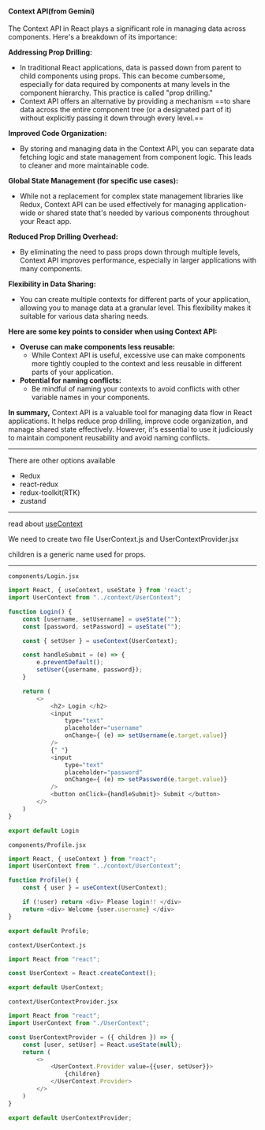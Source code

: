 
#### Context API(from Gemini)
The Context API in React plays a significant role in managing data across components. Here's a breakdown of its importance:

**Addressing Prop Drilling:**
- In traditional React applications, data is passed down from parent to child components using props. This can become cumbersome, especially for data required by components at many levels in the component hierarchy. This practice is called "prop drilling."
- Context API offers an alternative by providing a mechanism ==to share data across the entire component tree (or a designated part of it) without explicitly passing it down through every level.==

**Improved Code Organization:**
- By storing and managing data in the Context API, you can separate data fetching logic and state management from component logic. This leads to cleaner and more maintainable code.

**Global State Management (for specific use cases):**
- While not a replacement for complex state management libraries like Redux, Context API can be used effectively for managing application-wide or shared state that's needed by various components throughout your React app.

**Reduced Prop Drilling Overhead:**
- By eliminating the need to pass props down through multiple levels, Context API improves performance, especially in larger applications with many components.

**Flexibility in Data Sharing:**
- You can create multiple contexts for different parts of your application, allowing you to manage data at a granular level. This flexibility makes it suitable for various data sharing needs.

**Here are some key points to consider when using Context API:**
- **Overuse can make components less reusable:** 
	- While Context API is useful, excessive use can make components more tightly coupled to the context and less reusable in different parts of your application.
- **Potential for naming conflicts:** 
	- Be mindful of naming your contexts to avoid conflicts with other variable names in your components.

**In summary,** Context API is a valuable tool for managing data flow in React applications. It helps reduce prop drilling, improve code organization, and manage shared state effectively. However, it's essential to use it judiciously to maintain component reusability and avoid naming conflicts.

<hr>

There are other options available
- Redux
- react-redux
- redux-toolkit(RTK)
- zustand

<hr>

read about [useContext](https://react.dev/reference/react/useContext)



We need to create two file UserContext.js and UserContextProvider.jsx

children is a generic name used for props. 


<hr>

`components/Login.jsx`
```js
import React, { useContext, useState } from 'react';
import UserContext from "../context/UserContext";

function Login() {
    const [username, setUsername] = useState("");
    const [password, setPassword] = useState("");

    const { setUser } = useContext(UserContext);

    const handleSubmit = (e) => {
        e.preventDefault();
        setUser({username, password});
    }

    return (
        <>
            <h2> Login </h2>
            <input
                type="text"
                placeholder="username"
                onChange={ (e) => setUsername(e.target.value)}
            />
            {" "}
            <input
                type="text"
                placeholder="password"
                onChange={ (e) => setPassword(e.target.value)}
            />
            <button onClick={handleSubmit}> Submit </button>
        </>
    )
}

export default Login
```


`components/Profile.jsx`
```js
import React, { useContext } from "react";
import UserContext from "../context/UserContext";

function Profile() {
    const { user } = useContext(UserContext);

    if (!user) return <div> Please login!! </div>
    return <div> Welcome {user.username} </div>
}

export default Profile;
```


`context/UserContext.js`
```js
import React from "react";

const UserContext = React.createContext();

export default UserContext;
```


`context/UserContextProvider.jsx`
```js
import React from "react";
import UserContext from "./UserContext";

const UserContextProvider = ({ children }) => {
    const [user, setUser] = React.useState(null);
    return (
        <>
            <UserContext.Provider value={{user, setUser}}>
                {children}
            </UserContext.Provider>
        </>
    )
}

export default UserContextProvider;
```
